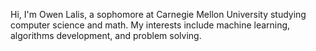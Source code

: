 Hi, I'm Owen Lalis, a sophomore at Carnegie Mellon University studying computer science and math. My interests include machine learning, algorithms development, and problem solving.

<!---
ow3nl/ow3nl is a ✨ special ✨ repository because its `README.md` (this file) appears on your GitHub profile.
You can click the Preview link to take a look at your changes.
--->
